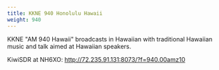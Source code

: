 ```yaml
---
title: KKNE 940 Honolulu Hawaii
weight: 940
---
```

KKNE "AM 940 Hawaii" broadcasts in Hawaiian with traditional
Hawaiian music and talk aimed at Hawaiian speakers.

KiwiSDR at NH6XO: http://72.235.91.131:8073/?f=940.00amz10
